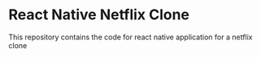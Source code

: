 # React Native Netflix Clone

This repository contains the code for react native application for a netflix clone

